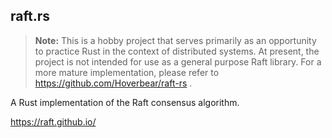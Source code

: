 ## raft.rs

> **Note:** This is a hobby project that serves primarily as an opportunity to
> practice Rust in the context of distributed systems. At present, the project
> is not intended for use as a general purpose Raft library. For a more mature
> implementation, please refer to https://github.com/Hoverbear/raft-rs .

A Rust implementation of the Raft consensus algorithm.

https://raft.github.io/

